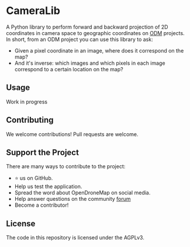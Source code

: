 # CameraLib

A Python library to perform forward and backward projection of 2D coordinates in camera space to geographic coordinates on [ODM](https://github.com/OpenDroneMap/ODM) projects. In short, from an ODM project you can use this library to ask:

 * Given a pixel coordinate in an image, where does it correspond on the map?
 * And it's inverse: which images and which pixels in each image correspond to a certain location on the map?

## Usage

Work in progress

## Contributing

We welcome contributions! Pull requests are welcome.

## Support the Project

There are many ways to contribute to the project:

 - ⭐️ us on GitHub.
 - Help us test the application.
 - Spread the word about OpenDroneMap on social media.
 - Help answer questions on the community [forum](https://community.opendronemap.org)
 - Become a contributor!

 ## License

The code in this repository is licensed under the AGPLv3.
